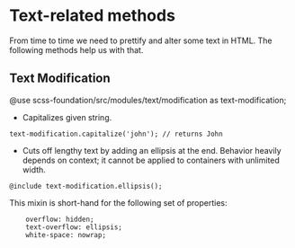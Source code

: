 
# Text-related methods

From time to time we need to prettify and alter some text in HTML. The following methods help us with that.

## Text Modification

@use scss-foundation/src/modules/text/modification as text-modification;

- Capitalizes given string.

```
text-modification.capitalize('john'); // returns John
```

- Cuts off lengthy text by adding an ellipsis at the end. Behavior heavily depends on context; it cannot be applied to
containers with unlimited width.

```
@include text-modification.ellipsis();
```
This mixin is short-hand for the following set of properties:
```
	overflow: hidden;
	text-overflow: ellipsis;
	white-space: nowrap;
```
